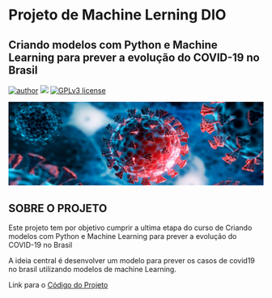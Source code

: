# **Projeto de Machine Lerning DIO**
 ## **Criando modelos com Python e Machine Learning para prever a evolução do COVID-19 no Brasil**
 
[![author](https://img.shields.io/badge/author-evaldojunior-red.svg)](https://www.linkedin.com/in/evaldo-junior-89094244/) [![](https://img.shields.io/badge/python-3.9+-blue.svg)](https://www.python.org/downloads/release/python-365/) [![GPLv3 license](https://img.shields.io/badge/License-GPLv3-blue.svg)](http://perso.crans.org/besson/LICENSE.html)

<p align="center">
  <img src="COVID.png" >
</p>


## **SOBRE O PROJETO**

Este projeto tem por objetivo cumprir a ultima etapa do curso de 
Criando modelos com Python e Machine Learning para prever a evolução do COVID-19 no Brasil

A ideia central é desenvolver um modelo para prever os casos de covid19 no brasil utilizando modelos de machine Learning.

Link para o [Código do Projeto](https://github.com/j2evaldo/covid_dio/blob/main/covid.ipynb)
